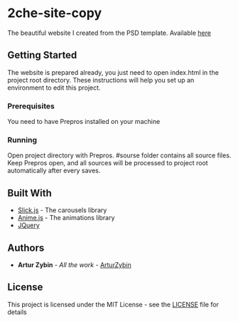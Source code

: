 # 2che-site-copy

The beautiful website I created from the PSD template. Available [here](https://arturzybin.github.io/2che-site-copy/)
 

## Getting Started

  
The website is prepared already, you just need to open index.html in the project root directory.
These instructions will help you set up an environment to edit this project.

  

### Prerequisites
 

You need to have Prepros installed on your machine

  

### Running

  

Open project directory with Prepros. #sourse folder contains all source files.
Keep Prepros open, and all sources will be processed to project root automatically after every saves.



## Built With

* [Slick.js](https://kenwheeler.github.io/slick/) - The carousels library
* [Anime.js](https://animejs.com/) - The animations library
* [JQuery](https://jquery.com/)
  


## Authors

  

*  **Artur Zybin** - *All the work* - [ArturZybin](https://github.com/ArturZybin)

  

## License

  

This project is licensed under the MIT License - see the [LICENSE](LICENSE) file for details
